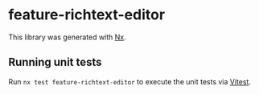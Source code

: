 # feature-richtext-editor

This library was generated with [Nx](https://nx.dev).

## Running unit tests

Run `nx test feature-richtext-editor` to execute the unit tests via [Vitest](https://vitest.dev/).
